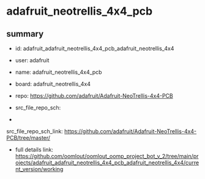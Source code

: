 # adafruit_neotrellis_4x4_pcb
 
## summary 
* id: adafruit_adafruit_neotrellis_4x4_pcb_adafruit_neotrellis_4x4
* user: adafruit
* name: adafruit_neotrellis_4x4_pcb
* board: adafruit_neotrellis_4x4
* repo: https://github.com/adafruit/Adafruit-NeoTrellis-4x4-PCB



* src_file_repo_sch: 
*
 src_file_repo_sch_link: https://github.com/adafruit/Adafruit-NeoTrellis-4x4-PCB/tree/master/
* full details link: https://github.com/oomlout/oomlout_oomp_project_bot_v_2/tree/main/projects/adafruit_adafruit_neotrellis_4x4_pcb_adafruit_neotrellis_4x4/current_version/working  






